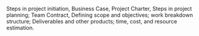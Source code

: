 Steps in project initiation, Business Case, Project Charter, Steps in project planning; Team Contract, Defining scope 
and objectives; work breakdown structure; Deliverables and other products; time, cost, and resource estimation. 